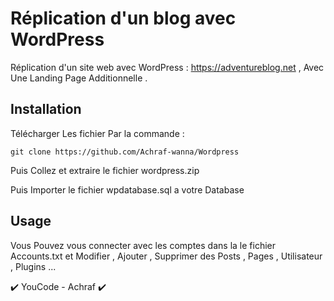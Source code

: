 # Réplication d'un blog avec WordPress

Réplication d'un site web avec WordPress : https://adventureblog.net , Avec Une Landing Page Additionnelle .

## Installation

Télécharger Les fichier Par la commande :
```
git clone https://github.com/Achraf-wanna/Wordpress
```
Puis Collez et extraire le fichier wordpress.zip 

Puis Importer le fichier wpdatabase.sql a votre Database
## Usage

Vous Pouvez vous connecter avec les comptes dans la le fichier Accounts.txt
et Modifier , Ajouter , Supprimer des Posts , Pages , Utilisateur , Plugins ...

✔️ YouCode - Achraf ✔️
